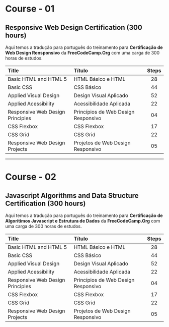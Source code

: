 # Course - 01
## Responsive Web Design Certification (300 hours)

Aqui temos a tradução para português do treinamento para **Certificação de Web Design Rensponsivo** da **FreeCodeCamp.Org** com uma carga de 300 horas de estudos.

| Title        					            | Título           					            | Steps |
| :-------------------------------- | :-------------------------------------| :----:|
| Basic HTML and HTML 5      	      | HTML Básico e HTML				            | 28	 	|
| Basic CSS      				            | CSS Básico      					            | 44 		|
| Applied Visual Design 		        | Design Visual Aplicado  			        | 52		|
| Applied Acessibility 			        | Acessibilidade Aplicada			          | 22		|
| Responsive Web Design Principles  | Princípios de Web Design Responsivo   | 04		|
| CSS Flexbox                       | CSS Flexbox                           | 17		|
| CSS Grid                          | CSS Grid                              | 22		|
| Responsive Web Design Projects    | Projetos de Web Design Responsivo     | 05		|

---

# Course - 02
## Javascript Algorithms and Data Structure Certification (300 hours)

Aqui temos a tradução para português do treinamento para **Certificação de Algoritimos Javascript e Estrutura de Dados** da **FreeCodeCamp.Org** com uma carga de 300 horas de estudos.

| Title        					            | Título           					            | Steps |
| :-------------------------------- | :-------------------------------------| :----:|
| Basic HTML and HTML 5      	      | HTML Básico e HTML				            | 28	 	|
| Basic CSS      				            | CSS Básico      					            | 44 		|
| Applied Visual Design 		        | Design Visual Aplicado  			        | 52		|
| Applied Acessibility 			        | Acessibilidade Aplicada			          | 22		|
| Responsive Web Design Principles  | Princípios de Web Design Responsivo   | 04		|
| CSS Flexbox                       | CSS Flexbox                           | 17		|
| CSS Grid                          | CSS Grid                              | 22		|
| Responsive Web Design Projects    | Projetos de Web Design Responsivo     | 05		|
